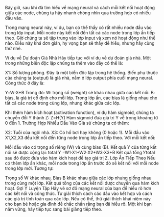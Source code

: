 Bây giờ, sau khi đã tìm hiểu về mạng neural và cách mỗi kết nối hoạt động giữa các node, chúng ta hãy nhanh chóng nhìn qua trường hợp có nhiều đầu vào.

Trong mạng neural này, ví dụ, bạn có thể thấy có rất nhiều node đầu vào trong lớp input. Mỗi node này kết nối đến tất cả các node trong lớp ẩn tiếp theo. Giờ chúng ta sẽ tập trung vào lớp input và xem nó hoạt động như thế nào. Điều này khá đơn giản, hy vọng bạn sẽ thấy dễ hiểu, nhưng hãy cùng thử nhé.

Ví dụ về Dự đoán Giá Nhà
Hãy tiếp tục với ví dụ về dự đoán giá nhà. Một trong những biến độc lập chúng ta thêm vào đây có thể là:

X1: Số lượng phòng. Đây là một biến độc lập trong hệ thống. Biến phụ thuộc của chúng ta (output) là giá nhà, nằm ở lớp output phía cuối mạng neural.
Công thức ở đây là:

Y=W⋅X+B
Trong đó:
W: trọng số (weight) sẽ khác nhau giữa các kết nối.
B: bias, là giá trị cố định cho mỗi lớp.
Trong lớp ẩn, các bias là giống nhau cho tất cả các node trong cùng lớp, nhưng khác giữa các lớp.

Khi thêm hàm kích hoạt (activation function), ví dụ hàm sigmoid, chúng ta chuyển đổi 
Y thành Z:
Z=H(Y)
Hàm sigmoid đưa giá trị Y về trong khoảng từ 0 đến 1.
Trường Hợp Nhiều Đầu Vào
Giả sử chúng ta có thêm:

X2: Tuổi của ngôi nhà.
X3: Có hồ bơi hay không (0 hoặc 1).
Mỗi đầu vào X1,X2,X3 đều kết nối đến từng node trong lớp ẩn tiếp theo. Với mỗi kết nối:

Mỗi đầu vào có trọng số riêng (W) và cùng bias (B).
Kết quả 
Y của từng kết nối sẽ được cộng lại:
total
Y =W1⋅X1+W2⋅X2+W3⋅X3+B
Kết quả tổng 
𝑌total
  sau đó được đưa vào hàm kích hoạt để tạo giá trị Z.
Lớp Ẩn Tiếp Theo
Nếu có thêm lớp ẩn khác, mỗi node trong lớp ẩn trước đó sẽ kết nối với mỗi node trong lớp mới. Tương tự:

Trọng số 
W khác nhau.
Bias B khác nhau giữa các lớp nhưng giống nhau trong cùng một lớp.
Kết quả tổng của các kết nối được chuyển qua hàm kích hoạt.
Gợi Ý Luyện Tập
Hãy vẽ sơ đồ mạng neural của bạn để hiểu rõ hơn các kết nối và công thức.
Tự giải thích cách các đầu vào kết hợp và cách các giá trị tính toán qua các lớp.
Nếu có thể, thử giải thích khái niệm này cho bạn bè hoặc gia đình để chắc chắn rằng bạn đã hiểu rõ.
Một khi bạn nắm vững, hãy tiếp tục sang bài giảng tiếp theo.
